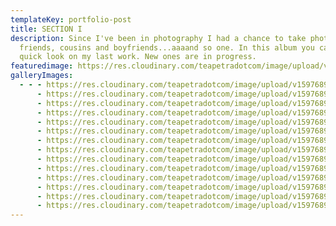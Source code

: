```yaml
---
templateKey: portfolio-post
title: SECTION I
description: Since I've been in photography I had a chance to take photos of my
  friends, cousins and boyfriends...aaaand so one. In this album you can take a
  quick look on my last work. New ones are in progress.
featuredimage: https://res.cloudinary.com/teapetradotcom/image/upload/v1597689081/Portfolio/Lifestyle%20-%20Section%201/290864_4435012639849_1014626067_o_uwvs53.jpg
galleryImages:
  - - - https://res.cloudinary.com/teapetradotcom/image/upload/v1597689102/Portfolio/Lifestyle%20-%20Section%201/884450_10202810092799796_1127854735_o_dlscqg.jpg
      - https://res.cloudinary.com/teapetradotcom/image/upload/v1597689098/Portfolio/Lifestyle%20-%20Section%201/255849_4489485281631_1058795050_o_yuthr9.jpg
      - https://res.cloudinary.com/teapetradotcom/image/upload/v1597689097/Portfolio/Lifestyle%20-%20Section%201/257900_4441087191709_814258737_o_fin2qy.jpg
      - https://res.cloudinary.com/teapetradotcom/image/upload/v1597689097/Portfolio/Lifestyle%20-%20Section%201/622392_4439975123908_1328317562_o_gwfkt5.jpg
      - https://res.cloudinary.com/teapetradotcom/image/upload/v1597689096/Portfolio/Lifestyle%20-%20Section%201/10491216_10204277764290666_7262365482131236889_n_oaeijd.jpg
      - https://res.cloudinary.com/teapetradotcom/image/upload/v1597689095/Portfolio/Lifestyle%20-%20Section%201/259586_4427524332646_1026770653_o_zfy4bd.jpg
      - https://res.cloudinary.com/teapetradotcom/image/upload/v1597689092/Portfolio/Lifestyle%20-%20Section%201/1381478_10202202437928804_1450722199_n_wffvl6.jpg
      - https://res.cloudinary.com/teapetradotcom/image/upload/v1597689089/Portfolio/Lifestyle%20-%20Section%201/705347_4939227724911_1330504855_o_dmmq1c.jpg
      - https://res.cloudinary.com/teapetradotcom/image/upload/v1597689085/Portfolio/Lifestyle%20-%20Section%201/422221_4462092636832_409466814_n_i8aduy.jpg
      - https://res.cloudinary.com/teapetradotcom/image/upload/v1597689082/Portfolio/Lifestyle%20-%20Section%201/552534_4694156878293_1907370750_n_okipkr.jpg
      - https://res.cloudinary.com/teapetradotcom/image/upload/v1597689081/Portfolio/Lifestyle%20-%20Section%201/290864_4435012639849_1014626067_o_uwvs53.jpg
      - https://res.cloudinary.com/teapetradotcom/image/upload/v1597689080/Portfolio/Lifestyle%20-%20Section%201/202795_4430954058387_1041482563_o_xkemcj.jpg
      - https://res.cloudinary.com/teapetradotcom/image/upload/v1597689079/Portfolio/Lifestyle%20-%20Section%201/405235_4458740473030_1807437527_n_hgckge.jpg
      - https://res.cloudinary.com/teapetradotcom/image/upload/v1597689076/Portfolio/Lifestyle%20-%20Section%201/217852_4430647810731_1895963797_n_wiris9.jpg
---
```

